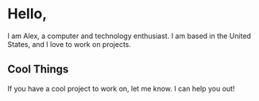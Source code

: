 # Hello,

I am Alex, a computer and technology enthusiast. I am based in the United
States, and I love to work on projects.

## Cool Things
If you have a cool project to work on, let me know. I can help you out!
